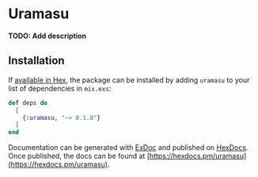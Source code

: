 # Uramasu

**TODO: Add description**

## Installation

If [available in Hex](https://hex.pm/docs/publish), the package can be installed
by adding `uramasu` to your list of dependencies in `mix.exs`:

```elixir
def deps do
  [
    {:uramasu, "~> 0.1.0"}
  ]
end
```

Documentation can be generated with [ExDoc](https://github.com/elixir-lang/ex_doc)
and published on [HexDocs](https://hexdocs.pm). Once published, the docs can
be found at [https://hexdocs.pm/uramasu](https://hexdocs.pm/uramasu).

